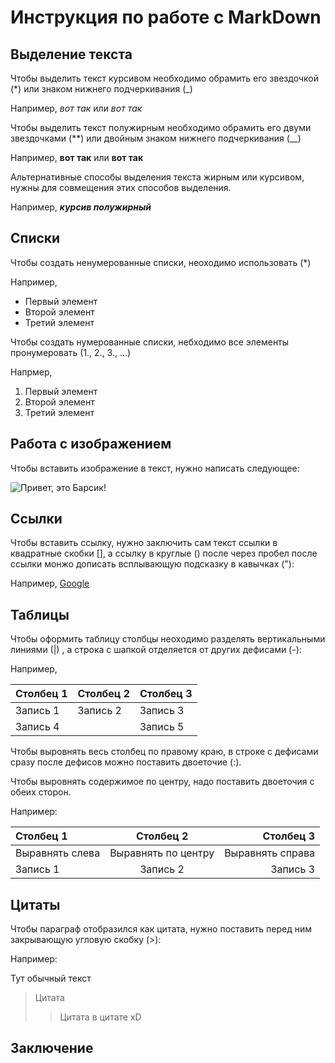# Инструкция по работе с MarkDown

## Выделение текста

Чтобы выделить текст курсивом необходимо обрамить его звездочкой (*) или знаком нижнего подчеркивания (_)
 
Например, *вот так* или _вот так_

Чтобы выделить текст полужирным необходимо обрамить его двуми звездочками (**) или двойным знаком нижнего подчеркивания (__)

Например, **вот так** или __вот так__

Альтернативные способы выделения текста жирным или курсивом, нужны для совмещения этих способов выделения.

Например, __*курсив полужирный*__

## Списки

Чтобы создать ненумерованные списки, неоходимо использовать (*)

Например,

* Первый элемент
* Второй элемент
* Третий элемент

Чтобы создать нумерованные списки, небходимо все элементы пронумеровать (1., 2., 3., ...)

Напрмер,

1. Первый элемент
2. Второй элемент
3. Третий элемент

## Работа с изображением

Чтобы вставить изображение в текст, нужно написать следующее:

![Привет, это Барсик!](cat.jpg)

## Ссылки

Чтобы вставить ссылку, нужно заключить сам текст ссылки в квадратные скобки [], а ссылку в круглые () после через пробел после ссылки монжо дописать всплывающую подсказку в кавычках ("):

Например, [Google](http://google.com "Подсказка")

## Таблицы

Чтобы оформить таблицу столбцы неоходимо разделять вертикальными линиями (|) , а строка с шапкой отделяется от других дефисами (-):

Например,

|Столбец 1|Столбец 2|Столбец 3|
|--|--|--|
|Запись 1|Запись 2|Запись 3|
|Запись 4||Запись 5|

Чтобы выровнять весь столбец по правому краю, в строке с дефисами сразу после дефисов можно поставить двоеточие (:).

Чтобы выровнять содержимое по центру, надо поставить двоеточия с обеих сторон.

Например:

|Столбец 1|Столбец 2|Столбец 3|
|:--|:--:|--:|
|Выравнять слева|Выравнять по центру|Выравнять справа|
|Запись 1|Запись 2|Запись 3|

## Цитаты

Чтобы параграф отобразился как цитата, нужно поставить перед ним закрывающую угловую скобку (>):

Например:

Тут обычный текст
> Цитата
>> Цитата в цитате хD

## Заключение